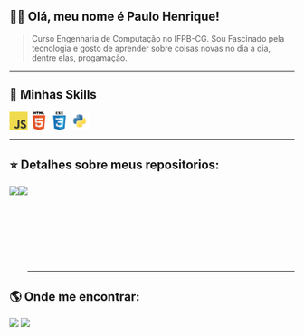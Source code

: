 ## 👨‍💻 Olá, meu nome é <strong>Paulo Henrique!</strong>

> Curso Engenharia de Computação no IFPB-CG. Sou Fascinado pela tecnologia e gosto de aprender sobre coisas novas no dia a dia, dentre elas, progamação.

----

## 🚀 <strong>Minhas Skills </strong>

<code><img height="32" src="https://raw.githubusercontent.com/github/explore/80688e429a7d4ef2fca1e82350fe8e3517d3494d/topics/javascript/javascript.png" alt="Javascript"/></code>
<code><img height="32" src="https://raw.githubusercontent.com/github/explore/80688e429a7d4ef2fca1e82350fe8e3517d3494d/topics/html/html.png" alt="HTML5"/></code>
<code><img height="32" src="https://raw.githubusercontent.com/github/explore/80688e429a7d4ef2fca1e82350fe8e3517d3494d/topics/css/css.png" alt="CSS"/></code>
<code><img height="32" src="https://raw.githubusercontent.com/github/explore/80688e429a7d4ef2fca1e82350fe8e3517d3494d/topics/python/python.png" alt="Python"/></code>

---

## ⭐ <strong>Detalhes sobre meus repositorios:</strong>
<img height ="170" align ="left" src="https://github-readme-stats.vercel.app/api?username=PHFelipe&show_icons=true"/>
<img height ="170" align="left" src="https://github-readme-stats.anuraghazra1.vercel.app/api/top-langs/?username=PHFelipe&layout=compact&theme=default" />
<br/>
<br/>
<br/>
<br/>
<br/>
<br/>
<br/>
<br/>

----
## 🌎  <strong>Onde me encontrar:</strong>
<a href = "mailto:contato.henrique.felipe@gmail.com"><img src="https://img.shields.io/badge/-Gmail-%23333?style=for-the-badge&logo=gmail&logoColor=white" target="_blank"></a>
<a href="https://www.linkedin.com/in/paulo-henrique-3999341b8/" target="_blank"><img src="https://img.shields.io/badge/-LinkedIn-%230077B5?style=for-the-badge&logo=linkedin&logoColor=white" target="_blank"></a> 
